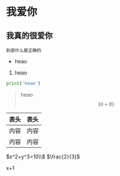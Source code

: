# 我爱你
## 我真的很爱你
    到底什么是正确的
* heao
1. heao

``` python {.line-numbers}
print('heao')
```

> heao
$$\left ( a+b \right )$$


| 表头 | 表头 |
| ---- | ---- |
| 内容 | 内容 |
| 内容 | 内容 |


<!-- 注释 -->

$x^2+y^3=10\\$
$\frac{2}{3}$

x+1
